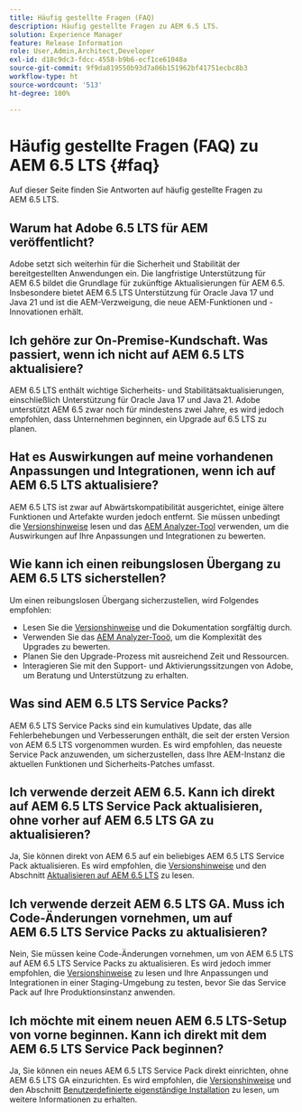 ```yaml
---
title: Häufig gestellte Fragen (FAQ)
description: Häufig gestellte Fragen zu AEM 6.5 LTS.
solution: Experience Manager
feature: Release Information
role: User,Admin,Architect,Developer
exl-id: d18c9dc3-fdcc-4558-b9b6-ecf1ce61048a
source-git-commit: 9f9da819550b93d7a06b151962bf41751ecbc8b3
workflow-type: ht
source-wordcount: '513'
ht-degree: 100%

---
```


# Häufig gestellte Fragen (FAQ) zu AEM 6.5 LTS {#faq}

Auf dieser Seite finden Sie Antworten auf häufig gestellte Fragen zu AEM 6.5 LTS.

## Warum hat Adobe 6.5 LTS für AEM veröffentlicht?

Adobe setzt sich weiterhin für die Sicherheit und Stabilität der bereitgestellten Anwendungen ein. Die langfristige Unterstützung für AEM 6.5 bildet die Grundlage für zukünftige Aktualisierungen für AEM 6.5. Insbesondere bietet AEM 6.5 LTS Unterstützung für Oracle Java 17 und Java 21 und ist die AEM-Verzweigung, die neue AEM-Funktionen und -Innovationen erhält.

## Ich gehöre zur On-Premise-Kundschaft. Was passiert, wenn ich nicht auf AEM 6.5 LTS aktualisiere?

AEM 6.5 LTS enthält wichtige Sicherheits- und Stabilitätsaktualisierungen, einschließlich Unterstützung für Oracle Java 17 und Java 21. Adobe unterstützt AEM 6.5 zwar noch für mindestens zwei Jahre, es wird jedoch empfohlen, dass Unternehmen beginnen, ein Upgrade auf 6.5 LTS zu planen.

## Hat es Auswirkungen auf meine vorhandenen Anpassungen und Integrationen, wenn ich auf AEM 6.5 LTS aktualisiere?

AEM 6.5 LTS ist zwar auf Abwärtskompatibilität ausgerichtet, einige ältere Funktionen und Artefakte wurden jedoch entfernt.
Sie müssen unbedingt die [Versionshinweise](/help/release-notes/release-notes.md#deprecated-and-removed-features) lesen und das [AEM Analyzer-Tool](/help/sites-deploying/aem-analyzer.md) verwenden, um die Auswirkungen auf Ihre Anpassungen und Integrationen zu bewerten.

## Wie kann ich einen reibungslosen Übergang zu AEM 6.5 LTS sicherstellen?

Um einen reibungslosen Übergang sicherzustellen, wird Folgendes empfohlen:

* Lesen Sie die [Versionshinweise](/help/release-notes/release-notes.md) und die Dokumentation sorgfältig durch.
* Verwenden Sie das [AEM Analyzer-Tooö](/help/sites-deploying/aem-analyzer.md), um die Komplexität des Upgrades zu bewerten.
* Planen Sie den Upgrade-Prozess mit ausreichend Zeit und Ressourcen.
* Interagieren Sie mit den Support- und Aktivierungssitzungen von Adobe, um Beratung und Unterstützung zu erhalten.

## Was sind AEM 6.5 LTS Service Packs?

AEM 6.5 LTS Service Packs sind ein kumulatives Update, das alle Fehlerbehebungen und Verbesserungen enthält, die seit der ersten Version von AEM 6.5 LTS vorgenommen wurden. Es wird empfohlen, das neueste Service Pack anzuwenden, um sicherzustellen, dass Ihre AEM-Instanz die aktuellen Funktionen und Sicherheits-Patches umfasst.

## Ich verwende derzeit AEM 6.5. Kann ich direkt auf AEM 6.5 LTS Service Pack aktualisieren, ohne vorher auf AEM 6.5 LTS GA zu aktualisieren?

Ja, Sie können direkt von AEM 6.5 auf ein beliebiges AEM 6.5 LTS Service Pack aktualisieren. Es wird empfohlen, die [Versionshinweise](/help/release-notes/release-notes.md) und den Abschnitt [Aktualisieren auf AEM 6.5 LTS](/help/sites-deploying/upgrade.md) zu lesen.

## Ich verwende derzeit AEM 6.5 LTS GA. Muss ich Code-Änderungen vornehmen, um auf AEM 6.5 LTS Service Packs zu aktualisieren?

Nein, Sie müssen keine Code-Änderungen vornehmen, um von AEM 6.5 LTS auf AEM 6.5 LTS Service Packs zu aktualisieren. Es wird jedoch immer empfohlen, die [Versionshinweise](/help/release-notes/release-notes.md) zu lesen und Ihre Anpassungen und Integrationen in einer Staging-Umgebung zu testen, bevor Sie das Service Pack auf Ihre Produktionsinstanz anwenden.

## Ich möchte mit einem neuen AEM 6.5 LTS-Setup von vorne beginnen. Kann ich direkt mit dem AEM 6.5 LTS Service Pack beginnen?

Ja, Sie können ein neues AEM 6.5 LTS Service Pack direkt einrichten, ohne AEM 6.5 LTS GA einzurichten. Es wird empfohlen, die [Versionshinweise](/help/release-notes/release-notes.md) und den Abschnitt [Benutzerdefinierte eigenständige Installation](/help/sites-deploying/custom-standalone-install.md) zu lesen, um weitere Informationen zu erhalten.
